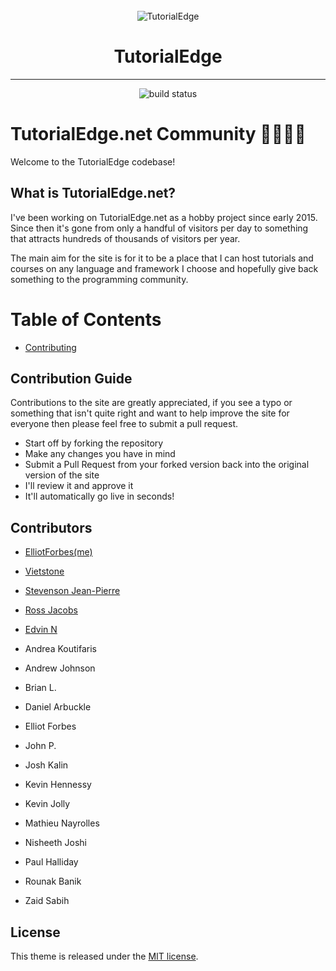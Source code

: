 <div align="center">
  <br/>
  <img alt="TutorialEdge" src="https://images.tutorialedge.net/images/logo.png" />
  <h1>TutorialEdge</h1>

  <hr/>
  
  <img src="https://travis-ci.org/elliotforbes/tutorialedge.net.svg?branch=master" alt="build status" />  
</div>


# TutorialEdge.net Community  👩‍💻👨‍💻

Welcome to the TutorialEdge codebase! 

## What is TutorialEdge.net?

I've been working on TutorialEdge.net as a hobby project since early 2015. Since
then it's gone from only a handful of visitors per day to something that
attracts hundreds of thousands of visitors per year.

The main aim for the site is for it to be a place that I can host tutorials and
courses on any language and framework I choose and hopefully give back something
to the programming community.

# Table of Contents

* [Contributing](docs/contributing.md)

## Contribution Guide

Contributions to the site are greatly appreciated, if you see a typo or
something that isn't quite right and want to help improve the site for everyone
then please feel free to submit a pull request.

- Start off by forking the repository
- Make any changes you have in mind
- Submit a Pull Request from your forked version back into the original version
  of the site
- I'll review it and approve it
- It'll automatically go live in seconds!

## Contributors

- [ElliotForbes(me)](https://github.com/elliotforbes)
- [Vietstone](https://github.com/vietstone)
- [Stevenson Jean-Pierre](https://github.com/Sjeanpierre)
- [Ross Jacobs](https://github.com/pocc)
- [Edvin N](https://github.com/NissesSenap)

- Andrea Koutifaris
- Andrew Johnson
- Brian L.
- Daniel Arbuckle
- Elliot Forbes
- John P.
- Josh Kalin
- Kevin Hennessy
- Kevin Jolly
- Mathieu Nayrolles
- Nisheeth Joshi
- Paul Halliday
- Rounak Banik
- Zaid Sabih

## License

This theme is released under the
[MIT license](//github.com/Vimux/blank/blob/master/LICENSE.md).
